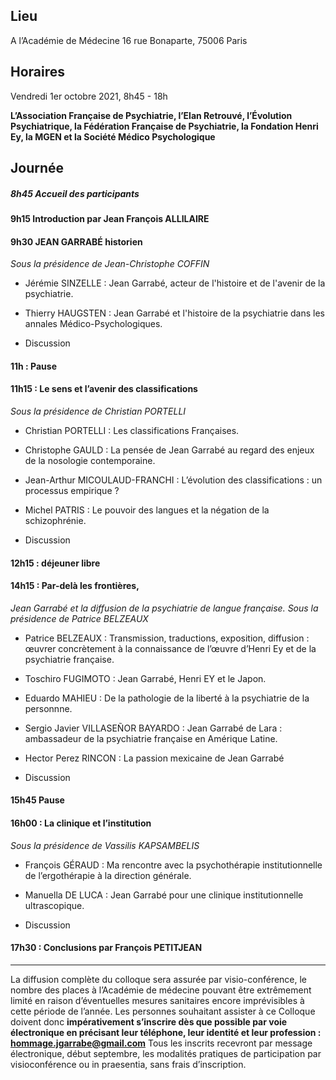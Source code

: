 ## Lieu
A l’Académie de Médecine
16 rue Bonaparte, 75006 Paris

## Horaires
Vendredi 1er octobre 2021, 8h45 - 18h

**L’Association Française de Psychiatrie, l’Elan Retrouvé, l’Évolution Psychiatrique, la Fédération Française de Psychiatrie, la Fondation Henri Ey, la MGEN et la Société Médico Psychologique**

## Journée

##### 8h45 Accueil des participants

#### 9h15 Introduction par Jean François ALLILAIRE

#### 9h30 JEAN GARRABÉ historien
*Sous la présidence de Jean-Christophe COFFIN*

- Jérémie SINZELLE : Jean Garrabé, acteur de l'histoire et de l'avenir de la psychiatrie.

- Thierry HAUGSTEN : Jean Garrabé et l'histoire de la psychiatrie dans les annales Médico-Psychologiques.

- Discussion

#### 11h : Pause

#### 11h15 : Le sens et l’avenir des classifications
*Sous la présidence de Christian PORTELLI*

- Christian PORTELLI : Les classifications Françaises.

- Christophe GAULD : La pensée de Jean Garrabé au regard des enjeux de la nosologie contemporaine.

- Jean-Arthur MICOULAUD-FRANCHI : L’évolution des classifications : un processus empirique ?

- Michel PATRIS : Le pouvoir des langues et la négation de la schizophrénie.

- Discussion

#### 12h15 : déjeuner libre

#### 14h15 : Par-delà les frontières,
*Jean Garrabé et la diffusion de la psychiatrie de langue française. Sous la présidence de Patrice BELZEAUX*

- Patrice BELZEAUX : Transmission, traductions, exposition, diffusion : œuvrer concrètement à la connaissance de l’œuvre d’Henri Ey et de la psychiatrie française.

- Toschiro FUGIMOTO :   Jean Garrabé, Henri EY et le Japon.

- Eduardo MAHIEU : De la pathologie de la liberté à la psychiatrie de la personnne.

- Sergio Javier VILLASEÑOR BAYARDO : Jean Garrabé de Lara : ambassadeur de la psychiatrie française en Amérique Latine.

- Hector Perez RINCON : La passion mexicaine de Jean Garrabé

- Discussion

#### 15h45 Pause

#### 16h00 : La clinique et l’institution
*Sous la présidence de Vassilis KAPSAMBELIS*

- François GÉRAUD : Ma rencontre avec la psychothérapie institutionnelle de l’ergothérapie à la direction générale.

- Manuella DE LUCA : Jean Garrabé pour une clinique institutionnelle ultrascopique.

- Discussion

#### 17h30 : Conclusions par François PETITJEAN

***

La diffusion complète du colloque sera assurée par visio-conférence, le nombre des places à l’Académie de médecine pouvant être extrêmement limité en raison d’éventuelles mesures sanitaires encore imprévisibles à cette période de l’année.
Les personnes souhaitant assister à ce Colloque doivent donc **impérativement s’inscrire dès que possible par voie électronique en précisant leur téléphone, leur identité et leur profession : hommage.jgarrabe@gmail.com**
Tous les inscrits recevront par message électronique, début septembre, les modalités pratiques de participation par visioconférence ou in praesentia, sans frais d’inscription.  
